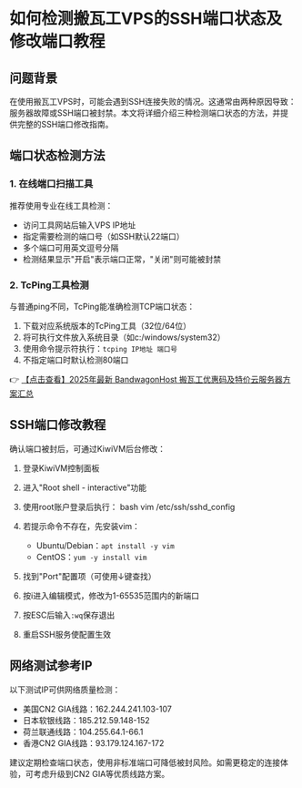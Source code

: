 # 如何检测搬瓦工VPS的SSH端口状态及修改端口教程

## 问题背景
在使用搬瓦工VPS时，可能会遇到SSH连接失败的情况。这通常由两种原因导致：服务器故障或SSH端口被封禁。本文将详细介绍三种检测端口状态的方法，并提供完整的SSH端口修改指南。

## 端口状态检测方法

### 1. 在线端口扫描工具
推荐使用专业在线工具检测：
- 访问工具网站后输入VPS IP地址
- 指定需要检测的端口号（如SSH默认22端口）
- 多个端口可用英文逗号分隔
- 检测结果显示"开启"表示端口正常，"关闭"则可能被封禁

### 2. TcPing工具检测
与普通ping不同，TcPing能准确检测TCP端口状态：

1. 下载对应系统版本的TcPing工具（32位/64位）
2. 将可执行文件放入系统目录（如c:/windows/system32）
3. 使用命令提示符执行：`tcping IP地址 端口号`
4. 不指定端口时默认检测80端口

👉 [【点击查看】2025年最新 BandwagonHost 搬瓦工优惠码及特价云服务器方案汇总](https://bit.ly/banwagon)

## SSH端口修改教程
确认端口被封后，可通过KiwiVM后台修改：

1. 登录KiwiVM控制面板
2. 进入"Root shell - interactive"功能
3. 使用root账户登录后执行：
   bash
   vim /etc/ssh/sshd_config
   
4. 若提示命令不存在，先安装vim：
   - Ubuntu/Debian：`apt install -y vim`
   - CentOS：`yum -y install vim`

5. 找到"Port"配置项（可使用↓键查找）
6. 按i进入编辑模式，修改为1-65535范围内的新端口
7. 按ESC后输入`:wq`保存退出
8. 重启SSH服务使配置生效

## 网络测试参考IP
以下测试IP可供网络质量检测：
- 美国CN2 GIA线路：162.244.241.103-107
- 日本软银线路：185.212.59.148-152
- 荷兰联通线路：104.255.64.1-66.1
- 香港CN2 GIA线路：93.179.124.167-172

建议定期检查端口状态，使用非标准端口可降低被封风险。如需更稳定的连接体验，可考虑升级到CN2 GIA等优质线路方案。